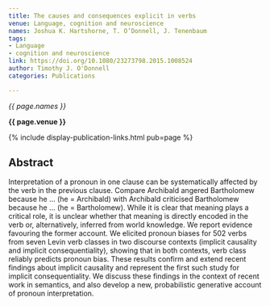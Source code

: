 ```yaml
---
title: The causes and consequences explicit in verbs
venue: Language, cognition and neuroscience
names: Joshua K. Hartshorne, T. O’Donnell, J. Tenenbaum
tags:
- Language
- cognition and neuroscience
link: https://doi.org/10.1080/23273798.2015.1008524
author: Timothy J. O'Donnell
categories: Publications

---
```


*{{ page.names }}*

**{{ page.venue }}**

{% include display-publication-links.html pub=page %}

## Abstract

Interpretation of a pronoun in one clause can be systematically affected by the verb in the previous clause. Compare Archibald angered Bartholomew because he … (he = Archibald) with Archibald criticised Bartholomew because he … (he = Bartholomew). While it is clear that meaning plays a critical role, it is unclear whether that meaning is directly encoded in the verb or, alternatively, inferred from world knowledge. We report evidence favouring the former account. We elicited pronoun biases for 502 verbs from seven Levin verb classes in two discourse contexts (implicit causality and implicit consequentiality), showing that in both contexts, verb class reliably predicts pronoun bias. These results confirm and extend recent findings about implicit causality and represent the first such study for implicit consequentiality. We discuss these findings in the context of recent work in semantics, and also develop a new, probabilistic generative account of pronoun interpretation.